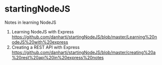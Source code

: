 # startingNodeJS

Notes in learning NodeJS

1. Learning NodeJS with Express https://github.com/danharti/startingNodeJS/blob/master/Learning%20nodeJS%20with%20express
2. Creating a REST API with Express https://github.com/danharti/startingNodeJS/blob/master/creating%20a%20rest%20api%20in%20express%20notes
